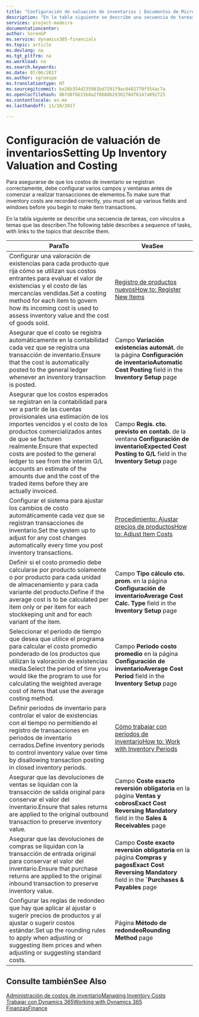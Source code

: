 ```yaml
---
title: "Configuración de valuación de inventarios | Documentos de Microsoft"
description: "En la tabla siguiente se describe una secuencia de tareas, con vínculos a temas que las describen."
services: project-madeira
documentationcenter: 
author: SorenGP
ms.service: dynamics365-financials
ms.topic: article
ms.devlang: na
ms.tgt_pltfrm: na
ms.workload: na
ms.search.keywords: 
ms.date: 07/06/2017
ms.author: sgroespe
ms.translationtype: HT
ms.sourcegitcommit: ba26b354d235981bd7291f9ac6402779f554ac7a
ms.openlocfilehash: 86fd8f6b15b8a2f868db2938278df6147a092725
ms.contentlocale: es-mx
ms.lasthandoff: 11/10/2017

---
```

# <a name="setting-up-inventory-valuation-and-costing"></a><span data-ttu-id="b8e99-103">Configuración de valuación de inventarios</span><span class="sxs-lookup"><span data-stu-id="b8e99-103">Setting Up Inventory Valuation and Costing</span></span>
<span data-ttu-id="b8e99-104">Para asegurarse de que los costos de inventario se registran correctamente, debe configurar varios campos y ventanas antes de comenzar a realizar transacciones de elementos.</span><span class="sxs-lookup"><span data-stu-id="b8e99-104">To make sure that inventory costs are recorded correctly, you must set up various fields and windows before you begin to make item transactions.</span></span>

<span data-ttu-id="b8e99-105">En la tabla siguiente se describe una secuencia de tareas, con vínculos a temas que las describen.</span><span class="sxs-lookup"><span data-stu-id="b8e99-105">The following table describes a sequence of tasks, with links to the topics that describe them.</span></span>

|<span data-ttu-id="b8e99-106">**Para**</span><span class="sxs-lookup"><span data-stu-id="b8e99-106">**To**</span></span>|<span data-ttu-id="b8e99-107">**Vea**</span><span class="sxs-lookup"><span data-stu-id="b8e99-107">**See**</span></span>|  
|------------|-------------|  
|<span data-ttu-id="b8e99-108">Configurar una valoración de existencias para cada producto que rija cómo se utilizan sus costos entrantes para evaluar el valor de existencias y el costo de las mercancías vendidas.</span><span class="sxs-lookup"><span data-stu-id="b8e99-108">Set a costing method for each item to govern how its incoming cost is used to assess inventory value and the cost of goods sold.</span></span>|[<span data-ttu-id="b8e99-109">Registro de productos nuevos</span><span class="sxs-lookup"><span data-stu-id="b8e99-109">How to: Register New Items</span></span>](inventory-how-register-new-items.md)|  
|<span data-ttu-id="b8e99-110">Asegurar que el costo se registra automáticamente en la contabilidad cada vez que se registra una transacción de inventario.</span><span class="sxs-lookup"><span data-stu-id="b8e99-110">Ensure that the cost is automatically posted to the general ledger whenever an inventory transaction is posted.</span></span>|<span data-ttu-id="b8e99-111">Campo **Variación existencias automát.** de la página **Configuración de inventario**</span><span class="sxs-lookup"><span data-stu-id="b8e99-111">**Automatic Cost Posting** field in the **Inventory Setup** page</span></span>|  
|<span data-ttu-id="b8e99-112">Asegurar que los costos esperados se registran en la contabilidad para ver a partir de las cuentas provisionales una estimación de los importes vencidos y el costo de los productos comercializados antes de que se facturen realmente.</span><span class="sxs-lookup"><span data-stu-id="b8e99-112">Ensure that expected costs are posted to the general ledger to see from the interim G/L accounts an estimate of the amounts due and the cost of the traded items before they are actually invoiced.</span></span>|<span data-ttu-id="b8e99-113">Campo **Regis. cto. previsto en contab.** de la ventana **Configuración de inventario**</span><span class="sxs-lookup"><span data-stu-id="b8e99-113">**Expected Cost Posting to G/L** field in the **Inventory Setup** page</span></span>|  
|<span data-ttu-id="b8e99-114">Configurar el sistema para ajustar los cambios de costo automáticamente cada vez que se registran transacciones de inventario.</span><span class="sxs-lookup"><span data-stu-id="b8e99-114">Set the system up to adjust for any cost changes automatically every time you post inventory transactions.</span></span>|[<span data-ttu-id="b8e99-115">Procedimiento: Ajustar precios de productos</span><span class="sxs-lookup"><span data-stu-id="b8e99-115">How to: Adjust Item Costs</span></span>](inventory-how-adjust-item-costs.md)|  
|<span data-ttu-id="b8e99-116">Definir si el costo promedio debe calcularse por producto solamente o por producto para cada unidad de almacenamiento y para cada variante del producto.</span><span class="sxs-lookup"><span data-stu-id="b8e99-116">Define if the average cost is to be calculated per item only or per item for each stockkeping unit and for each variant of the item.</span></span>|<span data-ttu-id="b8e99-117">Campo **Tipo cálculo cto. prom.** en la página **Configuración de inventario**</span><span class="sxs-lookup"><span data-stu-id="b8e99-117">**Average Cost Calc. Type** field in the **Inventory Setup** page</span></span>|  
|<span data-ttu-id="b8e99-118">Seleccionar el periodo de tiempo que desea que utilice el programa para calcular el costo promedio ponderado de los productos que utilizan la valoración de existencias media.</span><span class="sxs-lookup"><span data-stu-id="b8e99-118">Select the period of time you would like the program to use for calculating the weighted average cost of items that use the average costing method.</span></span>|<span data-ttu-id="b8e99-119">Campo **Periodo costo promedio** en la página **Configuración de inventario**</span><span class="sxs-lookup"><span data-stu-id="b8e99-119">**Average Cost Period** field in the **Inventory Setup** page</span></span>|  
|<span data-ttu-id="b8e99-120">Definir periodos de inventario para controlar el valor de existencias con el tiempo no permitiendo el registro de transacciones en periodos de inventario cerrados.</span><span class="sxs-lookup"><span data-stu-id="b8e99-120">Define inventory periods to control inventory value over time by disallowing transaction posting in closed inventory periods.</span></span>|[<span data-ttu-id="b8e99-121">Cómo trabajar con periodos de inventario</span><span class="sxs-lookup"><span data-stu-id="b8e99-121">How to: Work with Inventory Periods</span></span>](finance-how-to-work-with-inventory-periods.md)|  
|<span data-ttu-id="b8e99-122">Asegurar que las devoluciones de ventas se liquidan con la transacción de salida original para conservar el valor del inventario.</span><span class="sxs-lookup"><span data-stu-id="b8e99-122">Ensure that sales returns are applied to the original outbound transaction to preserve inventory value.</span></span>|<span data-ttu-id="b8e99-123">Campo **Coste exacto reversión obligatoria** en la página **Ventas y cobros**</span><span class="sxs-lookup"><span data-stu-id="b8e99-123">**Exact Cost Reversing Mandatory** field in the **Sales & Receivables** page</span></span>|  
|<span data-ttu-id="b8e99-124">Asegurar que las devoluciones de compras se liquidan con la transacción de entrada original para conservar el valor del inventario.</span><span class="sxs-lookup"><span data-stu-id="b8e99-124">Ensure that purchase returns are applied to the original inbound transaction to preserve inventory value.</span></span>|<span data-ttu-id="b8e99-125">Campo **Coste exacto reversión obligatoria** en la página **Compras y pagos**</span><span class="sxs-lookup"><span data-stu-id="b8e99-125">**Exact Cost Reversing Mandatory** field in the **´Purchases & Payables** page</span></span>|
|<span data-ttu-id="b8e99-126">Configurar las reglas de redondeo que hay que aplicar al ajustar o sugerir precios de productos y al ajustar o sugerir costos estándar.</span><span class="sxs-lookup"><span data-stu-id="b8e99-126">Set up the rounding rules to apply when adjusting or suggesting item prices and when adjusting or suggesting standard costs.</span></span>|<span data-ttu-id="b8e99-127">Página **Método de redondeo**</span><span class="sxs-lookup"><span data-stu-id="b8e99-127">**Rounding Method** page</span></span>|  

## <a name="see-also"></a><span data-ttu-id="b8e99-128">Consulte también</span><span class="sxs-lookup"><span data-stu-id="b8e99-128">See Also</span></span>  
[<span data-ttu-id="b8e99-129">Administración de costos de inventario</span><span class="sxs-lookup"><span data-stu-id="b8e99-129">Managing Inventory Costs</span></span>](finance-manage-inventory-costs.md)  
[<span data-ttu-id="b8e99-130">Trabajar con Dynamics 365</span><span class="sxs-lookup"><span data-stu-id="b8e99-130">Working with Dynamics 365</span></span>](ui-work-product.md)  
[<span data-ttu-id="b8e99-131">Finanzas</span><span class="sxs-lookup"><span data-stu-id="b8e99-131">Finance</span></span>](finance.md)  

